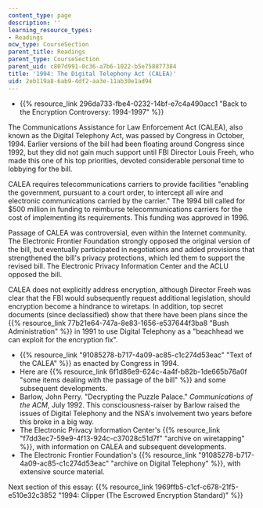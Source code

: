 ```yaml
---
content_type: page
description: ''
learning_resource_types:
- Readings
ocw_type: CourseSection
parent_title: Readings
parent_type: CourseSection
parent_uid: c807d991-0c36-a7b6-1022-b5e758877384
title: '1994: The Digital Telephony Act (CALEA)'
uid: 2eb119a8-6ab9-4df2-aa3e-11ab30e1ad94
---
```


*   {{% resource_link 296da733-fbe4-0232-14bf-e7c4a490acc1 "Back to the Encryption Controversy: 1994-1997" %}}

The Communications Assistance for Law Enforcement Act (CALEA), also known as the Digital Telephony Act, was passed by Congress in October, 1994. Earlier versions of the bill had been floating around Congress since 1992, but they did not gain much support until FBI Director Louis Freeh, who made this one of his top priorities, devoted considerable personal time to lobbying for the bill.

CALEA requires telecommunications carriers to provide facilities "enabling the government, pursuant to a court order, to intercept all wire and electronic communications carried by the carrier." The 1994 bill called for $500 million in funding to reimburse telecommunications carriers for the cost of implementing its requirements. This funding was approved in 1996.

Passage of CALEA was controversial, even within the Internet community. The Electronic Frontier Foundation strongly opposed the original version of the bill, but eventually participated in negotiations and added provisions that strengthened the bill's privacy protections, which led them to support the revised bill. The Electronic Privacy Information Center and the ACLU opposed the bill.

CALEA does not explicitly address encryption, although Director Freeh was clear that the FBI would subsequently request additional legislation, should encryption become a hindrance to wiretaps. In addition, top secret documents (since declassified) show that there have been plans since the {{% resource_link 77b21e64-747a-8e83-1656-e537644f3ba8 "Bush Administration" %}} in 1991 to use Digital Telephony as a "beachhead we can exploit for the encryption fix".

*   {{% resource_link "91085278-b717-4a09-ac85-c1c274d53eac" "Text of the CALEA" %}} as enacted by Congress in 1994.
*   Here are {{% resource_link 6f1d86e9-624c-4a4f-b82b-1de665b76a0f "some items dealing with the passage of the bill" %}} and some subsequent developments.
*   Barlow, John Perry. "Decrypting the Puzzle Palace." _Communications of the ACM_, July 1992. This consciousness-raiser by Barlow raised the issues of Digital Telephony and the NSA's involvement two years before this broke in a big way.
*   The Electronic Privacy Information Center's {{% resource_link "f7dd3ec7-59e9-4f13-924c-c37028c51d7f" "archive on wiretapping" %}}, with information on CALEA and subsequent developments.
*   The Electronic Frontier Foundation's {{% resource_link "91085278-b717-4a09-ac85-c1c274d53eac" "archive on Digital Telephony" %}}, with extensive source material.

Next section of this essay: {{% resource_link 1969ffb5-c1cf-c678-21f5-e510e32c3852 "1994: Clipper (The Escrowed Encryption Standard)" %}}